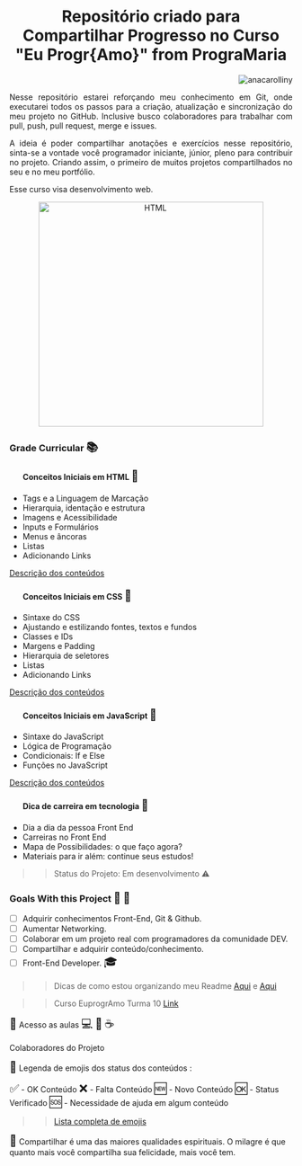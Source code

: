 <h1 align="center"> Repositório criado para Compartilhar Progresso no Curso "Eu Progr{Amo}" from PrograMaria </h1>
<p align="right"> <img src="https://komarev.com/ghpvc/?username=anacarolliny&label=Profile%20views&color=0e75b6&style=flat" alt="anacarolliny" /> </p>

<p align="justify">Nesse repositório estarei reforçando meu conhecimento em Git, onde executarei todos os passos para a criação, atualização e sincronização do meu projeto no GitHub. Inclusive busco colaboradores para trabalhar com pull, push, pull request, merge e issues.

<p align="justify">
A ideia é poder compartilhar anotações e exercícios nesse repositório, sinta-se a vontade você programador iniciante, júnior, pleno para contribuir no projeto. Criando assim, o primeiro de muitos projetos compartilhados no seu e no meu portfólio.</p>
Esse curso visa desenvolvimento web.

<p align="center"> 
 <a align="left>" target="_blank"> <img src="https://www.topgadget.com.br/wp-content/uploads/2020/09/html-css-js-1.jpg" alt="HTML" width="400" height="400"/> </a> 
<h3>Grade Curricular <span style='font-size:20px;'>&#128218;</span></h3> 

<ul>
<h4>Conceitos Iniciais em HTML <span style='font-size:20px;'>&#128217;</span> </h4>
   <li>Tags e a Linguagem de Marcação</li>
   <li> Hierarquia, identação e estrutura</li>
   <li> Imagens e Acessibilidade</li>
   <li> Inputs e Formulários</li>
   <li> Menus e âncoras</li>
   <li> Listas</li>
   <li> Adicionando Links</li>
</ul>

[Descrição dos conteúdos](https://github.com/anacarolliny/WebProjects/tree/main/HTML)

<ul>
<h4>Conceitos Iniciais em CSS <span style='font-size:20px;'>&#128216;</span>  </h4>
   <li>Sintaxe do CSS</li>
   <li> Ajustando e estilizando fontes, textos e fundos</li>
   <li>  Classes e IDs</li>
   <li>Margens e Padding</li>
   <li> Hierarquia de seletores</li>
   <li> Listas</li>
   <li> Adicionando Links</li>
   </ul>
   
[Descrição dos conteúdos](https://github.com/anacarolliny/WebProjects/tree/main/CSS)

<ul>
<h4>Conceitos Iniciais em JavaScript <span style='font-size:20px;'>&#128215;</span> </h4>
   <li>Sintaxe do JavaScript</li>
   <li> Lógica de Programação</li>
   <li>Condicionais: If e Else</li>
   <li>Funções no JavaScript</li>
   </ul>

 [Descrição dos conteúdos](https://github.com/anacarolliny/WebProjects/tree/main/Javascript)
 
 <ul>
<h4>Dica de carreira em tecnologia <span style='font-size:20px;'>&#128214;</span> </h4>
   <li>Dia a dia da pessoa Front End</li>
   <li> Carreiras no Front End</li>
   <li>Mapa de Possibilidades: o que faço agora?</li>
   <li>Materiais para ir além: continue seus estudos!</li>
   </ul>

> > Status do Projeto: Em desenvolvimento :warning:


### Goals With this Project <span style='font-size:20px;'>&#128640;</span> <span style='font-size:20px;'>&#127919;</span>

- [ ] Adquirir conhecimentos Front-End, Git & Github.
- [ ] Aumentar Networking.
- [ ] Colaborar em um projeto real com programadores da comunidade DEV.
- [ ] Compartilhar e adquirir conteúdo/conhecimento.
- [ ] Front-End Developer. <span style='font-size:20px;'>&#127891;</span>

> > Dicas de como estou organizando meu Readme [Aqui](https://dev.to/reginadiana/como-escrever-um-readme-md-sensacional-no-github-4509) e [Aqui](https://dfilitto.com.br/desenvolvimento/c-sharp/como-criar-um-readme-excelente-no-github/)

> > Curso EuprogrAmo Turma 10 [Link](https://www.programaria.org/curso-online-euprogramo/)




<span style='font-size:20px;'>&#128193;</span> Acesso as aulas 
<span style='font-size:20px;'>&#128187;</span> <span style='font-size:20px;'>&#128406;</span> <span style='font-size:20px;'>&#9749;</span>

  Colaboradores do Projeto 

 <span style='font-size:20px;'>&#128204;</span> Legenda de emojis dos status dos conteúdos :
<p> <span style='font-size:20px;'>&#9989;</span> - OK Conteúdo <span style='font-size:20px;'>&#10060;</span> - Falta Conteúdo <span style='font-size:20px;'>&#127381;</span> - Novo Conteúdo <span style='font-size:20px;'>&#127383;</span> - Status Verificado <span style='font-size:20px;'>&#127384;</span> - Necessidade de ajuda em algum conteúdo

> > [Lista completa de emojis](https://www.w3schools.com/charsets/ref_emoji.asp)



<span style='font-size:20px;'>&#128156;</span> Compartilhar é uma das maiores qualidades espirituais. O milagre é que   quanto mais você compartilha sua felicidade, mais você tem.


